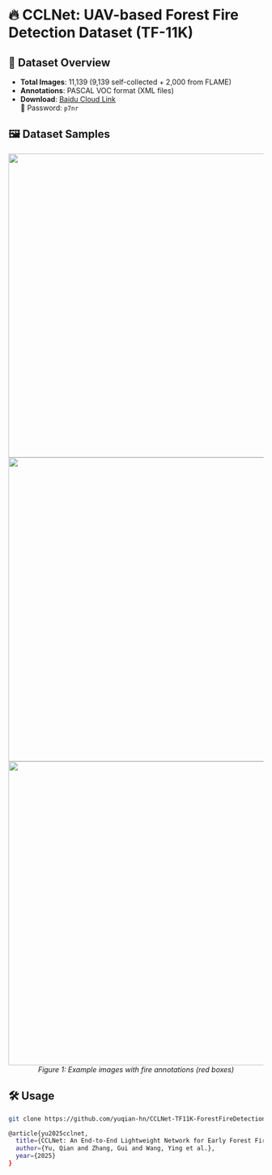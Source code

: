 # 🔥 CCLNet: UAV-based Forest Fire Detection Dataset (TF-11K)

## 📌 Dataset Overview
- ​**Total Images**: 11,139 (9,139 self-collected + 2,000 from FLAME)
- ​**Annotations**: PASCAL VOC format (XML files)
- ​**Download**: [Baidu Cloud Link](https://pan.baidu.com/s/1g-pjbcMnjMLAAiKqUwClng?pwd=p7nr)  
  🔑 Password: `p7nr`

## 🖼️ Dataset Samples
<div align="center">
  <img src="[https://github.com/yuqian-hn/CCLNet-TF11K-ForestFireDetectionDataset/blob/main/docs/figures/dataset1.png)" width="600">
  <img src="[https://github.com/yuqian-hn/CCLNet-TF11K-ForestFireDetectionDataset/blob/main/docs/figures/dataset2.png)" width="600">
  <img src="[https://github.com/yuqian-hn/CCLNet-TF11K-ForestFireDetectionDataset/blob/main/docs/figures/dataset3.png)" width="600">
  <br>
  <em>Figure 1: Example images with fire annotations (red boxes)</em>
</div>

## 🛠️ Usage
```bash
git clone https://github.com/yuqian-hn/CCLNet-TF11K-ForestFireDetectionDataset.git

@article{yu2025cclnet,
  title={CCLNet: An End-to-End Lightweight Network for Early Forest Fire Detection},
  author={Yu, Qian and Zhang, Gui and Wang, Ying et al.},
  year={2025}
}
